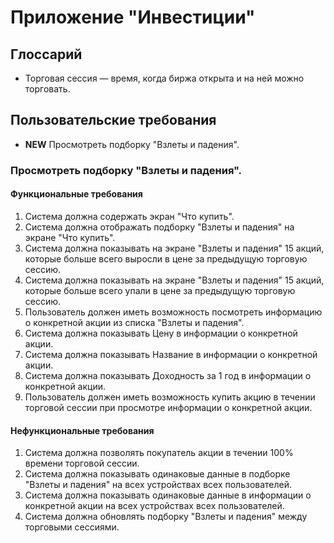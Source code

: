 # Приложение "Инвестиции"
## Глоссарий
- Торговая сессия — время, когда биржа открыта и на ней можно торговать.

## Пользовательские требования
- **NEW** Просмотреть подборку "Взлеты и падения".

### Просмотреть подборку "Взлеты и падения".
#### Функциональные требования
1. Система должна содержать экран "Что купить".
2. Система должна отображать подборку "Взлеты и падения" на экране "Что купить".
3. Система должна показывать на экране "Взлеты и падения" 15 акций, которые больше всего выросли в цене за предыдущую торговую сессию.
4. Система должна показывать на экране "Взлеты и падения" 15 акций, которые больше всего упали в цене за предыдущую торговую сессию.
5. Пользователь должен иметь возможность посмотреть информацию о конкретной акции из списка "Взлеты и падения".
6. Система должна показывать Цену в информации о конкретной акции.
7. Система должна показывать Название в информации о конкретной акции.
8. Система должна показывать Доходность за 1 год в информации о конкретной акции.
10. Пользователь должен иметь возможность купить акцию в течении торговой сессии при просмотре информации о конкретной акции.
    
#### Нефункциональные требования
1. Система должна позволять покупатель акции в течении 100% времени торговой сессии.
2. Система должна показывать одинаковые данные в подборке "Взлеты и падения" на всех устройствах всех пользователей.
3. Система должна показывать одинаковые данные в информации о конкретной акции на всех устройствах всех пользователей.
4. Система должна обновлять подборку "Взлеты и падения" между торговыми сессиями. 